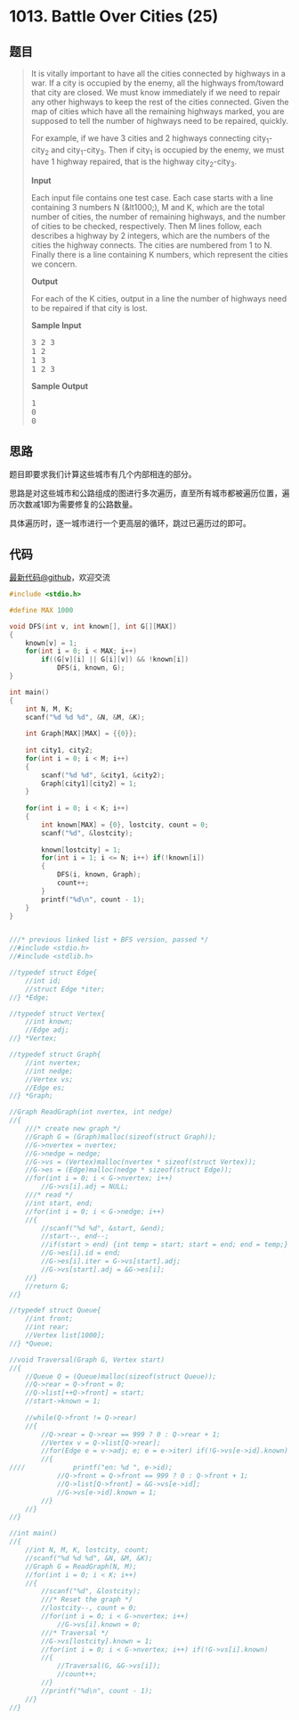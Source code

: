 <h1>1013. Battle Over Cities (25)</h1>

## 题目

> <div id="problemContent">
> <p>It is vitally important to have all the cities connected by highways in a war.  If a city is occupied by the enemy, all the highways from/toward that city are closed.  We must know immediately if we need to repair any other highways to keep the rest of the cities connected.  Given the map of cities which have all the remaining highways marked, you are supposed to tell the number of highways need to be repaired, quickly.</p>
> <p>For example, if we have 3 cities and 2 highways connecting city<sub>1</sub>-city<sub>2</sub> and city<sub>1</sub>-city<sub>3</sub>.  Then if city<sub>1</sub> is occupied by the enemy, we must have 1 highway repaired, that is the highway city<sub>2</sub>-city<sub>3</sub>.</p>
> <p><b>Input</b></p>
> <p>Each input file contains one test case.  Each case starts with a line containing 3 numbers N (&amp;lt1000;), M and K, which are the total number of cities, the number of remaining highways, and the number of cities to be checked, respectively.  Then M lines follow, each describes a highway by 2 integers, which are the numbers of the cities the highway connects.  The cities are numbered from 1 to N.  Finally there is a line containing K numbers, which represent the cities we concern.</p>
> <p><b>Output</b></p>
> <p>For each of the K cities, output in a line the number of highways need to be repaired if that city is lost.</p>
> <b>Sample Input</b><pre>
> 3 2 3
> 1 2
> 1 3
> 1 2 3
> </pre>
> <b>Sample Output</b><pre>
> 1
> 0
> 0
> </pre>
> </div>

## 思路

题目即要求我们计算这些城市有几个内部相连的部分。

思路是对这些城市和公路组成的图进行多次遍历，直至所有城市都被遍历位置，遍历次数减1即为需要修复的公路数量。

具体遍历时，逐一城市进行一个更高层的循环，跳过已遍历过的即可。

## 代码

[最新代码@github](https://github.com/OliverLew/PAT/blob/master/PATAdvanced/1013.c)，欢迎交流
```c
#include <stdio.h>

#define MAX 1000

void DFS(int v, int known[], int G[][MAX])
{
    known[v] = 1;
    for(int i = 0; i < MAX; i++) 
        if((G[v][i] || G[i][v]) && !known[i])
            DFS(i, known, G);
}

int main()
{
    int N, M, K;
    scanf("%d %d %d", &N, &M, &K);
    
    int Graph[MAX][MAX] = {{0}};
    
    int city1, city2;
    for(int i = 0; i < M; i++)
    {
        scanf("%d %d", &city1, &city2);
        Graph[city1][city2] = 1;
    }
    
    for(int i = 0; i < K; i++)
    {
        int known[MAX] = {0}, lostcity, count = 0;
        scanf("%d", &lostcity);
        
        known[lostcity] = 1;
        for(int i = 1; i <= N; i++) if(!known[i])
        {
            DFS(i, known, Graph);
            count++;
        }
        printf("%d\n", count - 1);
    }
}


///* previous linked list + BFS version, passed */
//#include <stdio.h>
//#include <stdlib.h>

//typedef struct Edge{
    //int id;
    //struct Edge *iter;
//} *Edge;

//typedef struct Vertex{
    //int known;
    //Edge adj;
//} *Vertex;

//typedef struct Graph{
    //int nvertex;
    //int nedge;
    //Vertex vs;
    //Edge es;
//} *Graph;

//Graph ReadGraph(int nvertex, int nedge)
//{
    ///* create new graph */
    //Graph G = (Graph)malloc(sizeof(struct Graph));
    //G->nvertex = nvertex;
    //G->nedge = nedge;
    //G->vs = (Vertex)malloc(nvertex * sizeof(struct Vertex));
    //G->es = (Edge)malloc(nedge * sizeof(struct Edge));
    //for(int i = 0; i < G->nvertex; i++)
        //G->vs[i].adj = NULL;
    ///* read */
    //int start, end;
    //for(int i = 0; i < G->nedge; i++)
    //{
        //scanf("%d %d", &start, &end);
        //start--, end--;
        //if(start > end) {int temp = start; start = end; end = temp;}
        //G->es[i].id = end;
        //G->es[i].iter = G->vs[start].adj;
        //G->vs[start].adj = &G->es[i];
    //}
    //return G;
//}

//typedef struct Queue{
    //int front;
    //int rear;
    //Vertex list[1000];
//} *Queue;

//void Traversal(Graph G, Vertex start)
//{
    //Queue Q = (Queue)malloc(sizeof(struct Queue));
    //Q->rear = Q->front = 0;
    //Q->list[++Q->front] = start;
    //start->known = 1;
    
    //while(Q->front != Q->rear)
    //{
        //Q->rear = Q->rear == 999 ? 0 : Q->rear + 1;
        //Vertex v = Q->list[Q->rear];
        //for(Edge e = v->adj; e; e = e->iter) if(!G->vs[e->id].known)
        //{
////            printf("en: %d ", e->id);
            //Q->front = Q->front == 999 ? 0 : Q->front + 1;
            //Q->list[Q->front] = &G->vs[e->id];
            //G->vs[e->id].known = 1;
        //}
    //}
//}

//int main()
//{
    //int N, M, K, lostcity, count;
    //scanf("%d %d %d", &N, &M, &K);
    //Graph G = ReadGraph(N, M);
    //for(int i = 0; i < K; i++)
    //{
        //scanf("%d", &lostcity);
        ///* Reset the graph */
        //lostcity--, count = 0;
        //for(int i = 0; i < G->nvertex; i++)
            //G->vs[i].known = 0;
        ///* Traversal */
        //G->vs[lostcity].known = 1;
        //for(int i = 0; i < G->nvertex; i++) if(!G->vs[i].known)
        //{
            //Traversal(G, &G->vs[i]);
            //count++;
        //}
        //printf("%d\n", count - 1);
    //}
//}

```